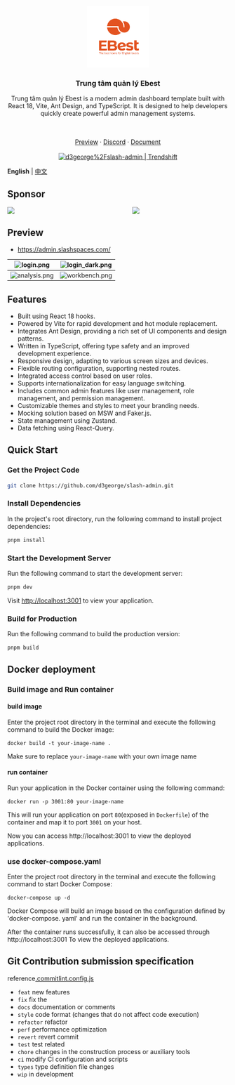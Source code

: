 <div align="center"> 
<br> 
<br>
<img src="./src/assets/images/logo.png" height="140" />
<h3> Trung tâm quản lý Ebest </h3>
  <p>
    <p style="font-size: 14px">
      Trung tâm quản lý Ebest is a modern admin dashboard template built with React 18, Vite, Ant Design, and TypeScript. It is designed to help developers quickly create powerful admin management systems.
    </p>
    <br />
    <br />
    <a href="https://admin.slashspaces.com/">Preview</a>
    ·
    <a href="https://discord.gg/fXemAXVNDa">Discord</a>
    ·
    <a href="https://docs-admin.slashspaces.com/">Document</a>
    <br />
    <br />
    <a href="https://trendshift.io/repositories/6387" target="_blank"><img src="https://trendshift.io/api/badge/repositories/6387" alt="d3george%2Fslash-admin | Trendshift" style="width: 250px; height: 55px;" width="250" height="55"/></a>
</div>

**English** | [中文](./README.zh-CN.md)

##  Sponsor
<div style="display: flex; gap: 50px"> 
  <img style="width:300px" src="https://d3george.github.io/github-static/pay/weixin.jpg" >
  <img style="width:280px" src="https://d3george.github.io/github-static/pay/buymeacoffee.png" />
</div>

## Preview
+ https://admin.slashspaces.com/

|![login.png](https://d3george.github.io/github-static/slash-admin/login.jpeg)|![login_dark.png](https://d3george.github.io/github-static/slash-admin/login_dark.jpeg)
| ----------------------------------------------------------------- | ------------------------------------------------------------------- |
|![analysis.png](https://d3george.github.io/github-static/slash-admin/analysis.png)|![workbench.png](https://d3george.github.io/github-static/slash-admin/workbench.png)

## Features

- Built using React 18 hooks.
- Powered by Vite for rapid development and hot module replacement.
- Integrates Ant Design, providing a rich set of UI components and design patterns.
- Written in TypeScript, offering type safety and an improved development experience.
- Responsive design, adapting to various screen sizes and devices.
- Flexible routing configuration, supporting nested routes.
- Integrated access control based on user roles.
- Supports internationalization for easy language switching.
- Includes common admin features like user management, role management, and permission management.
- Customizable themes and styles to meet your branding needs.
- Mocking solution based on MSW and Faker.js.
- State management using Zustand.
- Data fetching using React-Query.

## Quick Start

### Get the Project Code

```bash
git clone https://github.com/d3george/slash-admin.git
```

### Install Dependencies

In the project's root directory, run the following command to install project dependencies:

```bash
pnpm install
```

### Start the Development Server

Run the following command to start the development server:

```bash
pnpm dev
```

Visit [http://localhost:3001](http://localhost:3001) to view your application.

### Build for Production

Run the following command to build the production version:

```bash
pnpm build
```

## Docker deployment


### Build image and Run container
#### build image
Enter the project root directory in the terminal and execute the following command to build the Docker image:
```
docker build -t your-image-name .
```
Make sure to replace `your-image-name` with your own image name 

#### run container
Run your application in the Docker container using the following command:
```
docker run -p 3001:80 your-image-name
```
This will run your application on port `80`(exposed in `Dockerfile`) of the container and map it to port `3001` on your host.

Now you can access http://localhost:3001 to view the deployed applications.

### use docker-compose.yaml
Enter the project root directory in the terminal and execute the following command to start Docker Compose:
```
docker-compose up -d
```
Docker Compose will build an image based on the configuration defined by 'docker-compose. yaml' and run the container in the background.

After the container runs successfully, it can also be accessed through http://localhost:3001 To view the deployed applications.


## Git Contribution submission specification

reference[.commitlint.config.js](./commitlint.config.js)

- `feat` new features
- `fix`  fix the
- `docs` documentation or comments
- `style` code format (changes that do not affect code execution)
- `refactor` refactor
- `perf` performance optimization
- `revert` revert commit
- `test` test related
- `chore` changes in the construction process or auxiliary tools
- `ci` modify CI configuration and scripts
- `types` type definition file changes
- `wip` in development
